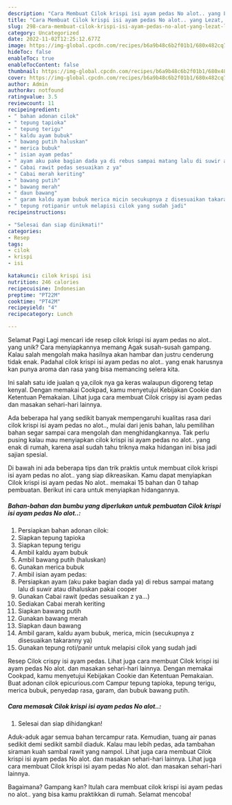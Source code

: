 ```yaml
---
description: "Cara Membuat Cilok krispi isi ayam pedas No alot.. yang Lezat, Lezat"
title: "Cara Membuat Cilok krispi isi ayam pedas No alot.. yang Lezat, Lezat"
slug: 298-cara-membuat-cilok-krispi-isi-ayam-pedas-no-alot-yang-lezat-lezat
category: Uncategorized
date: 2022-11-02T12:25:12.677Z
image: https://img-global.cpcdn.com/recipes/b6a9b48c6b2f01b1/680x482cq70/cilok-krispi-isi-ayam-pedas-no-alot-foto-resep-utama.jpg
hideToc: false
enableToc: true
enableTocContent: false
thumbnail: https://img-global.cpcdn.com/recipes/b6a9b48c6b2f01b1/680x482cq70/cilok-krispi-isi-ayam-pedas-no-alot-foto-resep-utama.jpg
cover: https://img-global.cpcdn.com/recipes/b6a9b48c6b2f01b1/680x482cq70/cilok-krispi-isi-ayam-pedas-no-alot-foto-resep-utama.jpg
author: Admin
authorAv: notfound
ratingvalue: 3.5
reviewcount: 11
recipeingredient:
- " bahan adonan cilok"
- " tepung tapioka"
- " tepung terigu"
- " kaldu ayam bubuk"
- " bawang putih haluskan"
- " merica bubuk"
- " isian ayam pedas"
- " ayam aku pake bagian dada ya di rebus sampai matang lalu di suwir atau dihaluskan pakai cooper"
- " Cabai rawit pedas sesuaikan z ya"
- " Cabai merah keriting"
- " bawang putih"
- " bawang merah"
- " daun bawang"
- " garam kaldu ayam bubuk merica micin secukupnya z disesuaikan takaranny ya"
- " tepung rotipanir untuk melapisi cilok yang sudah jadi"
recipeinstructions:

- "Selesai dan siap dinikmati!"
categories:
- Resep
tags:
- cilok
- krispi
- isi

katakunci: cilok krispi isi 
nutrition: 246 calories
recipecuisine: Indonesian
preptime: "PT22M"
cooktime: "PT42M"
recipeyield: "4"
recipecategory: Lunch

---
```



Selamat Pagi Lagi mencari ide resep cilok krispi isi ayam pedas no alot.. yang unik? Cara menyiapkannya memang Agak susah-susah gampang. Kalau salah mengolah maka hasilnya akan hambar dan justru cenderung tidak enak. Padahal cilok krispi isi ayam pedas no alot.. yang enak harusnya kan punya aroma dan rasa yang bisa memancing selera kita.


Ini salah satu ide jualan q ya,cilok nya ga keras walaupun digoreng tetap kenyal. Dengan memakai Cookpad, kamu menyetujui Kebijakan Cookie dan Ketentuan Pemakaian. Lihat juga cara membuat Cilok crispy isi ayam pedas dan masakan sehari-hari lainnya.

Ada beberapa hal yang sedikit banyak mempengaruhi kualitas rasa dari cilok krispi isi ayam pedas no alot.., mulai dari jenis bahan, lalu pemilihan bahan segar sampai cara mengolah dan menghidangkannya. Tak perlu pusing kalau mau menyiapkan cilok krispi isi ayam pedas no alot.. yang enak di rumah, karena asal sudah tahu triknya maka hidangan ini bisa jadi sajian spesial.


Di bawah ini ada beberapa tips dan trik praktis untuk membuat cilok krispi isi ayam pedas no alot.. yang siap dikreasikan. Kamu dapat menyiapkan Cilok krispi isi ayam pedas No alot.. memakai 15 bahan dan 0 tahap pembuatan. Berikut ini cara untuk menyiapkan hidangannya.

<!--inarticleads1-->

##### Bahan-bahan dan bumbu yang diperlukan untuk pembuatan Cilok krispi isi ayam pedas No alot..:

1. Persiapkan  bahan adonan cilok:
1. Siapkan  tepung tapioka
1. Siapkan  tepung terigu
1. Ambil  kaldu ayam bubuk
1. Ambil  bawang putih (haluskan)
1. Gunakan  merica bubuk
1. Ambil  isian ayam pedas:
1. Persiapkan  ayam (aku pake bagian dada ya) di rebus sampai matang lalu di suwir atau dihaluskan pakai cooper
1. Gunakan  Cabai rawit (pedas sesuaikan z ya...)
1. Sediakan  Cabai merah keriting
1. Siapkan  bawang putih
1. Gunakan  bawang merah
1. Siapkan  daun bawang
1. Ambil  garam, kaldu ayam bubuk, merica, micin (secukupnya z disesuaikan takaranny ya)
1. Gunakan  tepung roti/panir untuk melapisi cilok yang sudah jadi


Resep Cilok crispy isi ayam pedas. Lihat juga cara membuat Cilok krispi isi ayam pedas No alot. dan masakan sehari-hari lainnya. Dengan memakai Cookpad, kamu menyetujui Kebijakan Cookie dan Ketentuan Pemakaian. Buat adonan cilok epicurious.com Campur tepung tapioka, tepung terigu, merica bubuk, penyedap rasa, garam, dan bubuk bawang putih. 

<!--inarticleads2-->

##### Cara memasak Cilok krispi isi ayam pedas No alot..:


1. Selesai dan siap dihidangkan!

Aduk-aduk agar semua bahan tercampur rata. Kemudian, tuang air panas sedikit demi sedikit sambil diaduk. Kalau mau lebih pedas, ada tambahan siraman kuah sambal rawit yang nampol. Lihat juga cara membuat Cilok krispi isi ayam pedas No alot. dan masakan sehari-hari lainnya. Lihat juga cara membuat Cilok krispi isi ayam pedas No alot. dan masakan sehari-hari lainnya. 

Bagaimana? Gampang kan? Itulah cara membuat cilok krispi isi ayam pedas no alot.. yang bisa kamu praktikkan di rumah. Selamat mencoba!
